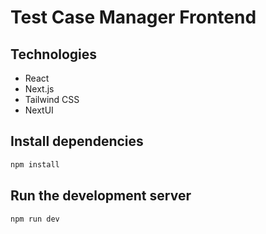 # Test Case Manager Frontend

## Technologies

- React
- Next.js
- Tailwind CSS
- NextUI

## Install dependencies

```bash
npm install
```

## Run the development server

```bash
npm run dev
```
